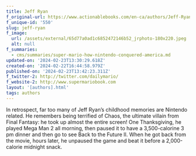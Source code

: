 ```yaml
---
title: Jeff Ryan
f_original-url: https://www.actionablebooks.com/en-ca/authors/Jeff-Ryan/
f_unique-id: '550'
slug: jeff-ryan
f_image:
  url: /assets/external/65d77a0ad1c6852472146b52_jrphoto-180x220.jpeg
  alt: null
f_summaries:
  - cms/summaries/super-mario-how-nintendo-conquered-america.md
updated-on: '2024-02-23T13:30:29.618Z'
created-on: '2024-02-22T16:44:58.979Z'
published-on: '2024-02-23T13:42:23.311Z'
f_twitter-2: http://twitter.com/dailymario/
f_website-2: http://www.supermariobook.com
layout: '[authors].html'
tags: authors
---
```


In retrospect, far too many of Jeff Ryan’s childhood memories are Nintendo related. He remembers being terrified of Chaos, the ultimate villain from Final Fantasy: he took up almost the entire screen! One Thanksgiving, he played Mega Man 2 all morning, then paused it to have a 3,500-calorine 3 pm dinner and then go to see Back to the Future II. When he got back from the movie, hours later, he unpaused the game and beat it before a 2,000-calorie midnight snack.
